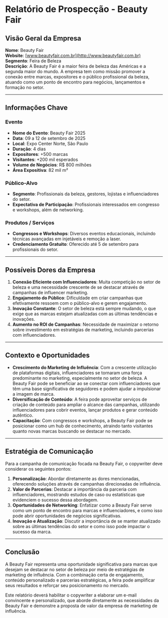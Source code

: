 # Relatório de Prospecção - Beauty Fair

## Visão Geral da Empresa
**Nome**: Beauty Fair  
**Website**: [www.beautyfair.com.br](http://www.beautyfair.com.br)  
**Segmento**: Feira de Beleza  
**Descrição**: A Beauty Fair é a maior feira de beleza das Américas e a segunda maior do mundo. A empresa tem como missão promover a conexão entre marcas, expositores e o público profissional da beleza, atuando como um ponto de encontro para negócios, lançamentos e formação no setor.

---

## Informações Chave
### Evento
- **Nome do Evento**: Beauty Fair 2025
- **Data**: 09 a 12 de setembro de 2025
- **Local**: Expo Center Norte, São Paulo
- **Duração**: 4 dias
- **Expositores**: +500 marcas
- **Visitantes**: +200 mil esperados
- **Volume de Negócios**: R$ 800 milhões
- **Área Expositiva**: 82 mil m²

### Público-Alvo
- **Segmento**: Profissionais da beleza, gestores, lojistas e influenciadores do setor.
- **Expectativa de Participação**: Profissionais interessados em congresso e workshops, além de networking.

### Produtos / Serviços
- **Congressos e Workshops**: Diversos eventos educacionais, incluindo técnicas avançadas em injetáveis e remoção a laser.
- **Credenciamento Gratuito**: Oferecido até 5 de setembro para profissionais do setor.

---

## Possíveis Dores da Empresa
1. **Conexão Eficiente com Influenciadores**: Muita competição no setor de beleza e uma necessidade crescente de se destacar através de campanhas de influencer marketing.
2. **Engajamento do Público**: Dificuldade em criar campanhas que efetivamente ressoem com o público-alvo e gerem engajamento.
3. **Inovação Constante**: O setor de beleza está sempre mudando, o que exige que as marcas estejam atualizadas com as últimas tendências e inovações.
4. **Aumento no ROI de Campanhas**: Necessidade de maximizar o retorno sobre investimento em estratégias de marketing, incluindo parcerias com influenciadores.

---

## Contexto e Oportunidades
- **Crescimento do Marketing de Influência**: Com a crescente utilização de plataformas digitais, influenciadores se tornaram uma força predominante no marketing, especialmente no setor de beleza. A Beauty Fair pode se beneficiar ao se conectar com influenciadores que têm uma base significativa de seguidores e podem ajudar a impulsionar a imagem de marca.
- **Diversificação de Conteúdo**: A feira pode aproveitar serviços de criação de conteúdo para ampliar o alcance das campanhas, utilizando influenciadores para cobrir eventos, lançar produtos e gerar conteúdo autêntico.
- **Capacitação**: Com congressos e workshops, a Beauty Fair pode se posicionar como um hub de conhecimento, atraindo tanto visitantes quanto novas marcas buscando se destacar no mercado.

---

## Estratégia de Comunicação
Para a campanha de comunicação focada na Beauty Fair, o copywriter deve considerar os seguintes pontos:

1. **Personalização**: Abordar diretamente as dores mencionadas, oferecendo soluções através de campanhas direcionadas de influência.
2. **Valor de Parcerias**: Destacar a importância da parceria com influenciadores, mostrando estudos de caso ou estatísticas que evidenciem o sucesso dessa abordagem.
3. **Oportunidades de Networking**: Enfatizar como a Beauty Fair serve como um ponto de encontro para marcas e influenciadores, e como isso pode abrir oportunidades de negócios significativas.
4. **Inovação e Atualização**: Discutir a importância de se manter atualizado sobre as últimas tendências do setor e como isso pode impactar o sucesso da marca.

---

## Conclusão
A Beauty Fair representa uma oportunidade significativa para marcas que desejam se destacar no setor de beleza por meio de estratégias de marketing de influência. Com a combinação certa de engajamento, conteúdo personalizado e parcerias estratégicas, a feira pode amplificar seus resultados e reforçar seu posicionamento no mercado. 

Este relatório deverá habilitar o copywriter a elaborar um e-mail convincente e personalizado, que aborde diretamente as necessidades da Beauty Fair e demonstre a proposta de valor da empresa de marketing de influência.